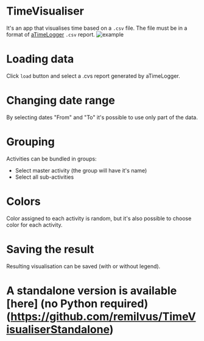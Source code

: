 # TimeVisualiser
It's an app that visualises time based on a `.csv` file. The file must be in a format of [aTimeLogger](http://www.atimelogger.com/) `.csv` report.
![example](https://github.com/remilvus/TimeVisualiser/blob/master/example_result_no_legend.jpg)  

# Loading data
Click `load` button and select a .cvs report generated by aTimeLogger.

# Changing date range
By selecting dates "From" and "To" it's possible to use only part of the data.

# Grouping
Activities can be bundled in groups: 
- Select master activity (the group will have it's name)
- Select all sub-activities

# Colors
Color assigned to each activity is random, but it's also possible to choose color for each activity.

# Saving the result
Resulting visualisation can be saved (with or without legend).

# A standalone version is available [here] (no Python required)(https://github.com/remilvus/TimeVisualiserStandalone)
